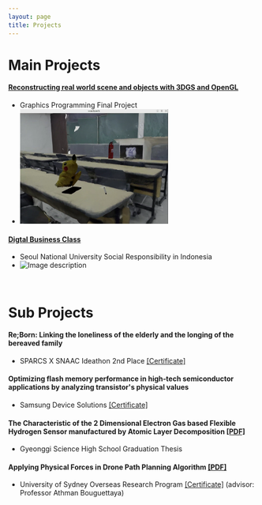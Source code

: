 ```yaml
---
layout: page
title: Projects
---
```


# Main Projects

#### [Reconstructing real world scene and objects with 3DGS and OpenGL](https://junggyubae.github.io/2024-11-11-Scene-Reconstruction/)
- Graphics Programming Final Project
- <img src="/assets/img/3D_shot.png" alt="Image description" width="300">

#### [Digtal Business Class](https://junggyubae.github.io/2024-01-21-Digital-Business-Class/)
- Seoul National University Social Responsibility in Indonesia
- <img src="/assets/img/indo2.JPG" alt="Image description" width="300">

<br/>

# Sub Projects

#### Re;Born: Linking the loneliness of the elderly and the longing of the bereaved family
- SPARCS X SNAAC Ideathon 2nd Place <a href="https://drive.google.com/file/d/11GI3uu7o4cJ-WkenxHTubHDzakusxLNh/view?usp=sharing" download>[Certificate]</a>

#### Optimizing flash memory performance in high‑tech semiconductor applications by analyzing transistor's physical values
- Samsung Device Solutions <a href="https://drive.google.com/file/d/1DnGhEbBlsTJhAC3G8MKftG_JA1xqZm9i/view?usp=sharing" download>[Certificate]</a>

#### The Characteristic of the 2 Dimensional Electron Gas based Flexible Hydrogen Sensor manufactured by Atomic Layer Decomposition <a href="https://drive.google.com/file/d/1sR_xCUWq74pNCce1qWdetUrjWQPuZuLW/view?usp=share_link" download>[PDF]</a>
- Gyeonggi Science High School Graduation Thesis

#### Applying Physical Forces in Drone Path Planning Algorithm <a href="https://drive.google.com/file/d/1-J7v7PtBxNPTUMNGDLeTlaVbDmOPPpzw/view?usp=sharing" download>[PDF]</a>
- University of Sydney Overseas Research Program <a href="https://drive.google.com/file/d/1XCD0daMBqqk1DOY4T0gHQpcPecALmOX5/view?usp=sharing" download>[Certificate]</a> (advisor: Professor Athman Bouguettaya) 


<br/>
